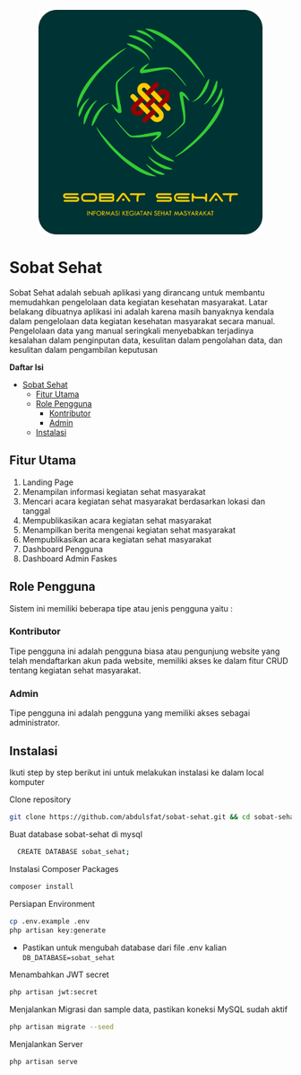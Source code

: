 <p align="center"><a href="https://github.com/abdulsfat/sobat-sehat.git" target="_blank"><img src="public/assets/img/logo-sobat-sehat.png" width="400" alt="Sobat Sehat Logo"></a></p>

# Sobat Sehat

Sobat Sehat adalah sebuah aplikasi yang dirancang untuk membantu memudahkan pengelolaan data kegiatan kesehatan masyarakat. Latar belakang dibuatnya aplikasi ini adalah karena masih banyaknya kendala dalam pengelolaan data kegiatan kesehatan masyarakat secara manual. Pengelolaan data yang manual seringkali menyebabkan terjadinya kesalahan dalam penginputan data, kesulitan dalam pengolahan data, dan kesulitan dalam pengambilan keputusan

**Daftar Isi**

-   [Sobat Sehat](#sobat-sehat)
    -   [Fitur Utama](#fitur-utama)
    -   [Role Pengguna](#role-pengguna)
        -   [Kontributor](#kontributor)
        -   [Admin](#admin)
    -   [Instalasi](#instalasi)

## Fitur Utama

1. Landing Page
2. Menampilan informasi kegiatan sehat masyarakat
3. Mencari acara kegiatan sehat masyarakat berdasarkan lokasi dan tanggal
4. Mempublikasikan acara kegiatan sehat masyarakat
5. Menampilkan berita mengenai kegiatan sehat masyarakat
6. Mempublikasikan acara kegiatan sehat masyarakat
7. Dashboard Pengguna
8. Dashboard Admin Faskes

## Role Pengguna

Sistem ini memiliki beberapa tipe atau jenis pengguna yaitu :

### Kontributor

Tipe pengguna ini adalah pengguna biasa atau pengunjung website yang telah mendaftarkan akun pada website, memiliki akses ke dalam fitur CRUD tentang kegiatan sehat masyarakat.

### Admin

Tipe pengguna ini adalah pengguna yang memiliki akses sebagai administrator.

## Instalasi

Ikuti step by step berikut ini untuk melakukan instalasi ke dalam local komputer

Clone repository

```bash
git clone https://github.com/abdulsfat/sobat-sehat.git && cd sobat-sehat
```

Buat database sobat-sehat di mysql

```bash
  CREATE DATABASE sobat_sehat;
```

Instalasi Composer Packages

```bash
composer install
```

Persiapan Environment

```bash
cp .env.example .env
php artisan key:generate
```

-   Pastikan untuk mengubah database dari file .env kalian
    `DB_DATABASE=sobat_sehat`

Menambahkan JWT secret

```bash
php artisan jwt:secret
```

Menjalankan Migrasi dan sample data, pastikan koneksi MySQL sudah aktif

```bash
php artisan migrate --seed
```

Menjalankan Server

```bash
php artisan serve
```

